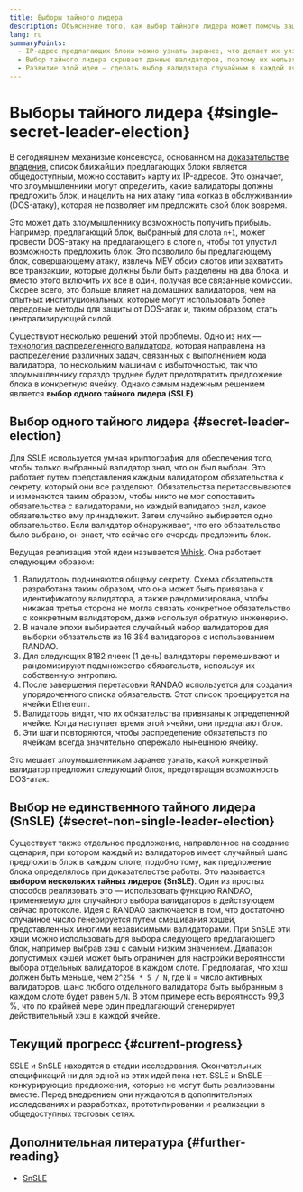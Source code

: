 ```yaml
---
title: Выборы тайного лидера
description: Объяснение того, как выбор тайного лидера может помочь защитать валидаторы от атак
lang: ru
summaryPoints:
  - IP-адрес предлагающих блоки можно узнать заранее, что делает их уязвимыми для атак.
  - Выбор тайного лидера скрывает данные валидаторов, поэтому их нельзя узнать заранее.
  - Развитие этой идеи — сделать выбор валидатора случайным в каждой ячейке.
---
```


# Выборы тайного лидера \{#single-secret-leader-election}

В сегодняшнем механизме консенсуса, основанном на [доказательстве владения](/developers/docs/consensus-mechanisms/pos), список ближайших предлагающих блоки является общедоступным, можно составить карту их IP-адресов. Это означает, что злоумышленники могут определить, какие валидаторы должны предложить блок, и нацелить на них атаку типа «отказ в обслуживании» (DOS-атаку), которая не позволяет им предложить свой блок вовремя.

Это может дать злоумышленнику возможность получить прибыль. Например, предлагающий блок, выбранный для слота `n+1`, может провести DOS-атаку на предлагающего в слоте `n`, чтобы тот упустил возможность предложить блок. Это позволило бы предлагающему блок, совершающему атаку, извлечь MEV обоих слотов или захватить все транзакции, которые должны были быть разделены на два блока, и вместо этого включить их все в один, получая все связанные комиссии. Скорее всего, это больше влияет на домашних валидаторов, чем на опытных институциональных, которые могут использовать более передовые методы для защиты от DOS-атак и, таким образом, стать централизирующей силой.

Существуют несколько решений этой проблемы. Одно из них — [технология распределенного валидатора](https://github.com/ethereum/distributed-validator-specs), которая направлена на распределение различных задач, связанных с выполнением кода валидатора, по нескольким машинам с избыточностью, так что злоумышленнику гораздо труднее будет предотвратить предложение блока в конкретную ячейку. Однако самым надежным решением является **выбор одного тайного лидера (SSLE)**.

## Выбор одного тайного лидера \{#secret-leader-election}

Для SSLE используется умная криптография для обеспечения того, чтобы только выбранный валидатор знал, что он был выбран. Это работает путем представления каждым валидатором обязательства к секрету, который они все разделяют. Обязательства перетасовываются и изменяются таким образом, чтобы никто не мог сопоставить обязательства с валидаторами, но каждый валидатор знал, какое обязательство ему принадлежит. Затем случайно выбирается одно обязательство. Если валидатор обнаруживает, что его обязательство было выбрано, он знает, что сейчас его очередь предложить блок.

Ведущая реализация этой идеи называется [Whisk](https://ethresear.ch/t/whisk-a-practical-shuffle-based-ssle-protocol-for-ethereum/11763). Она работает следующим образом:

1. Валидаторы подчиняются общему секрету. Схема обязательств разработана таким образом, что она может быть привязана к идентификатору валидатора, а также рандомизирована, чтобы никакая третья сторона не могла связать конкретное обязательство с конкретным валидатором, даже используя обратную инженерию.
2. В начале эпохи выбирается случайный набор валидаторов для выборки обязательств из 16 384 валидаторов с использованием RANDAO.
3. Для следующих 8182 ячеек (1 день) валидаторы перемешивают и рандомизируют подмножество обязательств, используя их собственную энтропию.
4. После завершения перетасовки RANDAO используется для создания упорядоченного списка обязательств. Этот список проецируется на ячейки Ethereum.
5. Валидаторы видят, что их обязательства привязаны к определенной ячейке. Когда наступает время этой ячейки, они предлагают блок.
6. Эти шаги повторяются, чтобы распределение обязательств по ячейкам всегда значительно опережало нынешнюю ячейку.

Это мешает злоумышленникам заранее узнать, какой конкретный валидатор предложит следующий блок, предотвращая возможность DOS-атак.

## Выбор не единственного тайного лидера (SnSLE) \{#secret-non-single-leader-election}

Существует также отдельное предложение, направленное на создание сценария, при котором каждый из валидаторов имеет случайный шанс предложить блок в каждом слоте, подобно тому, как предложение блока определялось при доказательстве работы. Это называется **выбором нескольких тайных лидеров (SnSLE)**. Один из простых способов реализовать это — использовать функцию RANDAO, применяемую для случайного выбора валидаторов в действующем сейчас протоколе. Идея с RANDAO заключается в том, что достаточно случайное число генерируется путем смешивания хэшей, представленных многими независимыми валидаторами. При SnSLE эти хэши можно использовать для выбора следующего предлагающего блок, например выбрав хэш с самым низким значением. Диапазон допустимых хэшей может быть ограничен для настройки вероятности выбора отдельных валидаторов в каждом слоте. Предполагая, что хэш должен быть меньше, чем `2^256 * 5 / N`, где `N` = число активных валидаторов, шанс любого отдельного валидатора быть выбранным в каждом слоте будет равен `5/N`. В этом примере есть вероятность 99,3 %, что по крайней мере один предлагающий сгенерирует действительный хэш в каждой ячейке.

## Текущий прогресс \{#current-progress}

SSLE и SnSLE находятся в стадии исследования. Окончательных спецификаций ни для одной из этих идей пока нет. SSLE и SnSLE — конкурирующие предложения, которые не могут быть реализованы вместе. Перед внедрением они нуждаются в дополнительных исследованиях и разработках, прототипировании и реализации в общедоступных тестовых сетях.

## Дополнительная литература \{#further-reading}

- [SnSLE](https://ethresear.ch/t/secret-non-single-leader-election/11789)
